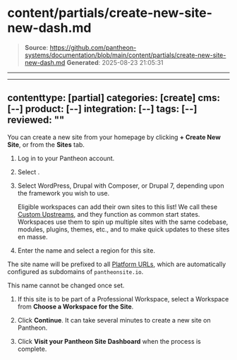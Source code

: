 # content/partials/create-new-site-new-dash.md

> **Source**: https://github.com/pantheon-systems/documentation/blob/main/content/partials/create-new-site-new-dash.md
> **Generated**: 2025-08-23 21:05:31

---

---
contenttype: [partial]
categories: [create]
cms: [--]
product: [--]
integration: [--]
tags: [--]
reviewed: ""
---

You can create a new site from your homepage by clicking **+ Create New Site**, or from the **Sites** tab. 

1. Log in to your Pantheon account. 

1. Select <Icon icon="plus" text="Create New Site"/>. 

1. Select WordPress, Drupal with Composer, or Drupal 7, depending upon the framework you wish to use.

   <Alert title="Note" type="info">

   Eligible workspaces can add their own sites to this list! We call these [Custom Upstreams](/guides/custom-upstream), and they function as common start states. Workspaces use them to spin up multiple sites with the same codebase, modules, plugins, themes, etc., and to make quick updates to these sites en masse.

   </Alert>

1. Enter the name and select a region for this site.

  <Alert title="Note" type="info">

  The site name will be prefixed to all [Platform URLs](/guides/domains), which are automatically configured as subdomains of `pantheonsite.io`.

  This name cannot be changed once set.

  </Alert>

1. If this site is to be part of a Professional Workspace, select a Workspace from **Choose a Workspace for the Site**.

1. Click **Continue**. It can take several minutes to create a new site on Pantheon. 

1. Click **Visit your Pantheon Site Dashboard** when the process is complete. 
